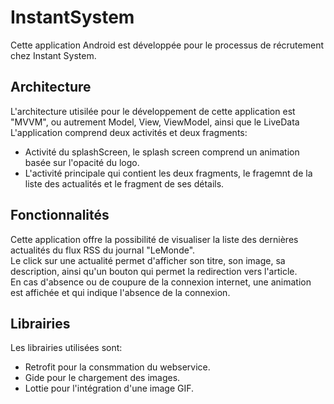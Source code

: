 # InstantSystem

Cette application Android est développée pour le processus de récrutement chez Instant System.

## Architecture

L'architecture utisilée pour le développement de cette application est "MVVM", ou autrement Model, View, ViewModel, ainsi que le LiveData \
L'application comprend deux activités et deux fragments:
- Activité du splashScreen, le splash screen comprend un animation basée sur l'opacité du logo.
- L'activité principale qui contient les deux fragments, le fragemnt de la liste des actualités et le fragment de ses détails.


## Fonctionnalités

Cette application offre la possibilité de visualiser la liste des dernières actualités du flux RSS du journal "LeMonde".\
Le click sur une actualité permet d'afficher son titre, son image, sa description, ainsi qu'un bouton qui permet la redirection vers l'article.\
En cas d'absence ou de coupure de la connexion internet, une animation est affichée et qui indique l'absence de la connexion. 



## Librairies
Les librairies utilisées sont: 
- Retrofit pour la consmmation du webservice.
- Gide pour le chargement des images.
- Lottie pour l'intégration d'une image GIF.